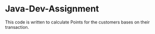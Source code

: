 # Java-Dev-Assignment
This code is written to calculate Points for the customers bases on their transaction.
